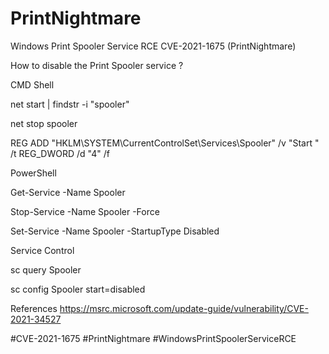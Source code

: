 # PrintNightmare
Windows Print Spooler Service RCE CVE-2021-1675 (PrintNightmare)

How to disable the Print Spooler service ?



CMD Shell

net start | findstr -i "spooler"

net stop spooler

REG ADD "HKLM\SYSTEM\CurrentControlSet\Services\Spooler" /v "Start " /t REG_DWORD /d "4" /f



PowerShell

Get-Service -Name Spooler

Stop-Service -Name Spooler -Force

Set-Service -Name Spooler -StartupType Disabled



Service Control

sc query Spooler

sc config Spooler start=disabled



References
https://msrc.microsoft.com/update-guide/vulnerability/CVE-2021-34527

#CVE-2021-1675 #PrintNightmare #WindowsPrintSpoolerServiceRCE

